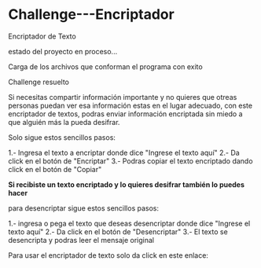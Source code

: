 # Challenge---Encriptador
Encriptador de Texto

estado del proyecto en proceso...

Carga de los archivos que conforman el programa con exito

Challenge resuelto

Si necesitas compartir información importante y no quieres que otreas personas puedan ver esa información estas en el lugar adecuado, con este encriptador de textos, podras enviar información encriptada sin miedo a que alguién más la pueda desifrar.

Solo sigue estos sencillos pasos:

1.- Ingresa el texto a encriptar donde dice "Ingrese el texto aquí"
2.- Da click en el botón de "Encriptar"
3.- Podras copiar el texto encriptado dando click en el botón de "Copiar"

**Si recibiste un texto encriptado y lo quieres desifrar también lo puedes hacer**

para desencriptar sigue estos sencillos pasos:

1.- ingresa o pega el texto que deseas desencriptar donde dice "Ingrese el texto aquí"
2.- Da click en el botón de "Desencriptar" 
3.- El texto se desencripta y podras leer el mensaje original

Para usar el encriptador de texto solo da click en este enlace: 

